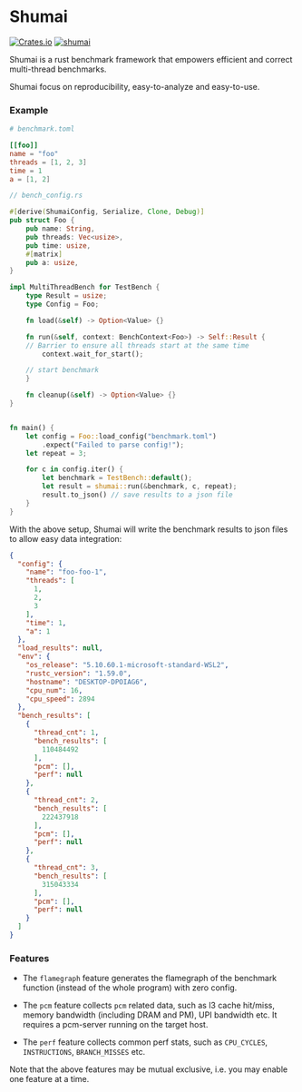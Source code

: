 # Shumai
[![Crates.io](https://img.shields.io/crates/v/shumai.svg)](
https://crates.io/crates/shumai)
[![shumai](https://github.com/XiangpengHao/shumai/actions/workflows/ci.yml/badge.svg)](https://github.com/XiangpengHao/shumai/actions/workflows/ci.yml)

Shumai is a rust benchmark framework that empowers efficient and correct multi-thread benchmarks.

Shumai focus on reproducibility, easy-to-analyze and easy-to-use.

### Example

```toml
# benchmark.toml

[[foo]]
name = "foo"
threads = [1, 2, 3]
time = 1
a = [1, 2]
```

```rust
// bench_config.rs

#[derive(ShumaiConfig, Serialize, Clone, Debug)]
pub struct Foo {
	pub name: String,
	pub threads: Vec<usize>,
	pub time: usize,
	#[matrix]
	pub a: usize,
}

impl MultiThreadBench for TestBench {
    type Result = usize;
    type Config = Foo;

    fn load(&self) -> Option<Value> {}

    fn run(&self, context: BenchContext<Foo>) -> Self::Result {
	// Barrier to ensure all threads start at the same time
        context.wait_for_start(); 

	// start benchmark
    }

    fn cleanup(&self) -> Option<Value> {}
}


fn main() {
    let config = Foo::load_config("benchmark.toml")
        .expect("Failed to parse config!");
    let repeat = 3;

    for c in config.iter() {
        let benchmark = TestBench::default();
        let result = shumai::run(&benchmark, c, repeat);
        result.to_json() // save results to a json file
    }
}

```

With the above setup, Shumai will write the benchmark results to json files to allow easy data integration:
```json
{
  "config": {
    "name": "foo-foo-1",
    "threads": [
      1,
      2,
      3
    ],
    "time": 1,
    "a": 1
  },
  "load_results": null,
  "env": {
    "os_release": "5.10.60.1-microsoft-standard-WSL2",
    "rustc_version": "1.59.0",
    "hostname": "DESKTOP-DPOIAG6",
    "cpu_num": 16,
    "cpu_speed": 2894
  },
  "bench_results": [
    {
      "thread_cnt": 1,
      "bench_results": [
        110484492
      ],
      "pcm": [],
      "perf": null
    },
    {
      "thread_cnt": 2,
      "bench_results": [
        222437918
      ],
      "pcm": [],
      "perf": null
    },
    {
      "thread_cnt": 3,
      "bench_results": [
        315043334
      ],
      "pcm": [],
      "perf": null
    }
  ]
}
```

### Features
- The `flamegraph` feature generates the flamegraph of the benchmark function (instead of the whole program) with zero config.

- The `pcm` feature collects `pcm` related data, such as l3 cache hit/miss, memory bandwidth (including DRAM and PM), UPI bandwidth etc. It requires a pcm-server running on the target host.

- The `perf` feature collects common perf stats, such as `CPU_CYCLES`, `INSTRUCTIONS`, `BRANCH_MISSES` etc.

Note that the above features may be mutual exclusive, i.e. you may enable one feature at a time.
